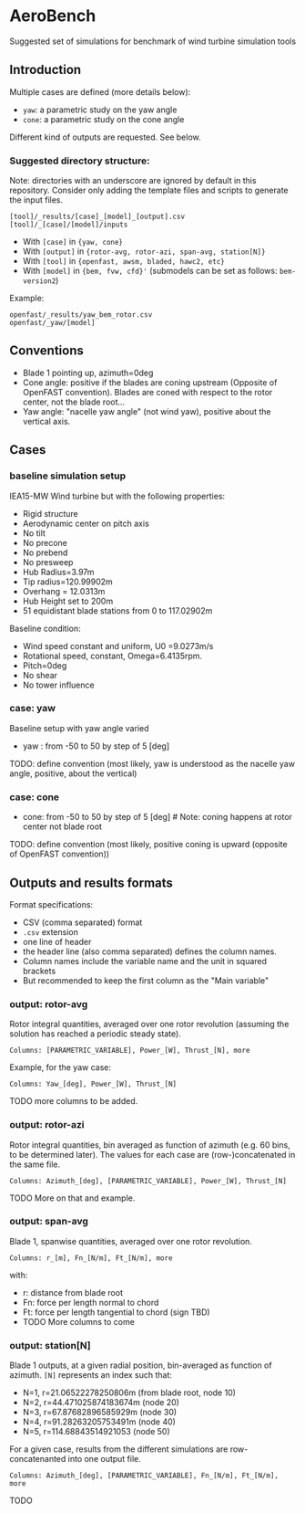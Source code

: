 # AeroBench

Suggested set of simulations for benchmark of wind turbine simulation tools

## Introduction

Multiple cases are defined (more details below):

- `yaw`: a parametric study on the yaw angle
- `cone`: a parametric study on the cone angle


Different kind of outputs are requested. See below. 





### Suggested directory structure:


Note: directories with an underscore are ignored by default in this repository. 
Consider only adding the template files and scripts to generate the input files.


```
[tool]/_results/[case]_[model]_[output].csv
[tool]/_[case]/[model]/inputs
```

 - With `[case]` in `{yaw, cone}`
 - With `[output]` in `{rotor-avg, rotor-azi, span-avg, station[N]}`
 - With `[tool]` in `{openfast, awsm, bladed, hawc2, etc}`
 - With `[model]` in `{bem, fvw, cfd}'` (submodels can be set as follows: `bem-version2`)


Example:
```
openfast/_results/yaw_bem_rotor.csv
openfast/_yaw/[model]
```




## Conventions


- Blade 1 pointing up, azimuth=0deg
- Cone angle: positive if the blades are coning upstream (Opposite of OpenFAST convention). 
  Blades are coned with respect to the rotor center, not the blade root...
- Yaw angle: "nacelle yaw angle" (not wind yaw), positive about the vertical axis.



## Cases

###  baseline simulation setup

IEA15-MW Wind turbine but with the following properties:

- Rigid structure
- Aerodynamic center on pitch axis
- No tilt 
- No precone 
- No prebend
- No presweep 
- Hub Radius=3.97m
- Tip radius=120.99902m
- Overhang = 12.0313m
- Hub Height set to 200m
- 51 equidistant blade stations from 0 to 117.02902m

Baseline condition:

- Wind speed constant and uniform, U0 =9.0273m/s
- Rotational speed, constant, Omega=6.4135rpm. 
- Pitch=0deg 
- No shear
- No tower influence
 


### case: yaw

Baseline setup with yaw angle varied

- yaw :  from -50 to 50 by step of 5 [deg]

TODO: define convention (most likely, yaw is understood as the nacelle yaw angle, positive, about the vertical)

### case: cone

- cone:  from -50 to 50 by step of 5 [deg]  # Note: coning happens at rotor center not blade root

TODO: define convention (most likely, positive coning is upward (opposite of OpenFAST convention))






## Outputs and results formats


Format specifications:

 - CSV (comma separated) format 
 - `.csv` extension
 - one line of header
 - the header line (also comma separated) defines the column names.
 - Column names include the variable name and the unit in squared brackets
 - But recommended to keep the first column as the "Main variable"


### output: rotor-avg

Rotor integral quantities, averaged over one rotor revolution (assuming the solution has reached a periodic steady state).

```
Columns: [PARAMETRIC_VARIABLE], Power_[W], Thrust_[N], more
```

Example, for the yaw case:

```
Columns: Yaw_[deg], Power_[W], Thrust_[N]
```

TODO more columns to be added.



### output: rotor-azi

Rotor integral quantities, bin averaged as function of azimuth (e.g. 60 bins, to be determined later). The values for each case are (row-)concatenated in the same file.

```
Columns: Azimuth_[deg], [PARAMETRIC_VARIABLE], Power_[W], Thrust_[N]
```

TODO More on that and example.


### output: span-avg

Blade 1, spanwise quantities, averaged over one rotor revolution.


```
Columns: r_[m], Fn_[N/m], Ft_[N/m], more
```

with: 

 - r: distance from blade root
 - Fn: force per length normal to chord
 - Ft: force per length tangential to chord (sign TBD)
 - TODO More columns to come


### output: station[N]

Blade 1 outputs, at a given radial position, bin-averaged as function of azimuth. `[N]` represents an index such that:

- N=1, r=21.06522278250806m  (from blade root, node 10)
- N=2, r=44.471025874183674m (node 20)
- N=3, r=67.87682896585929m  (node 30)
- N=4, r=91.28263205753491m  (node 40)
- N=5, r=114.68843514921053  (node 50)

For a given case, results from the different simulations are row-concatenanted into one output file.

```
Columns: Azimuth_[deg], [PARAMETRIC_VARIABLE], Fn_[N/m], Ft_[N/m], more
```

TODO
